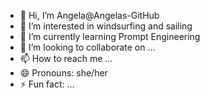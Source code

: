 - 👋 Hi, I’m Angela@Angelas-GitHub
- 👀 I’m interested in windsurfing and sailing
- 🌱 I’m currently learning Prompt Engineering
- 💞️ I’m looking to collaborate on ...
- 📫 How to reach me ...
- 😄 Pronouns: she/her
- ⚡ Fun fact: ...

<!---
Angelas-GitHub/Angelas-GitHub is a ✨ special ✨ repository because its `README.md` (this file) appears on your GitHub profile.
You can click the Preview link to take a look at your changes.
--->
